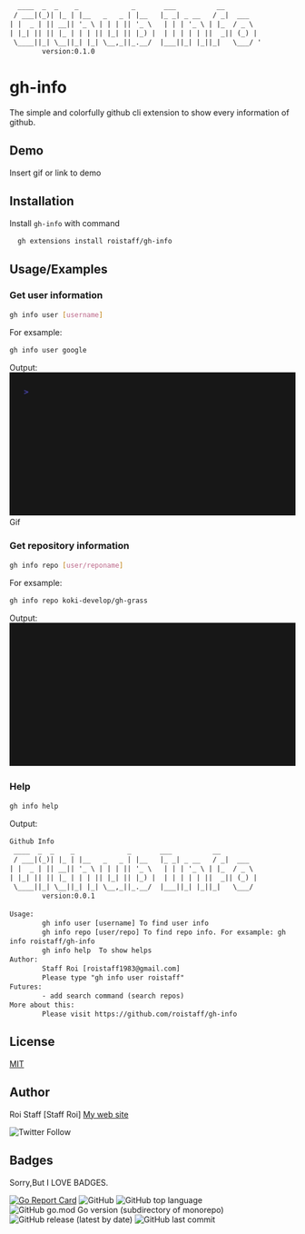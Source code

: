 ```
  ____  _  _    _             _       ___          __        
 / ___|(_)| |_ | |__   _   _ | |__   |_ _| _ __   / _|  ___    
| |  _ | || __|| '_ \ | | | || '_ \   | | | '_ \ | |_  / _ \   
| |_| || || |_ | | | || |_| || |_) |  | | | | | ||  _|| (_) |  
 \____||_| \__||_| |_| \__,_||_.__/  |___||_| |_||_|   \___/ '
        version:0.1.0  
```
# gh-info
The simple and colorfully github cli extension to show every information of github.
## Demo

Insert gif or link to demo


## Installation

Install `gh-info` with command

```bash
  gh extensions install roistaff/gh-info
```
    
## Usage/Examples

### Get user information

```bash
gh info user [username]
```
For exsample:
```bash
gh info user google
```
Output:
![exsample1](imgs/gh-info-user-demo.gif)
Gif

### Get repository information

```bash
gh info repo [user/reponame]
```
For exsample:
```bash
gh info repo koki-develop/gh-grass
```
Output:
![exsample2](imgs/gh-info-repo-demo.gif)
### Help
```bash
gh info help
```
Output:

```
Github Info
 ____  _  _    _             _       ___          __        
 / ___|(_)| |_ | |__   _   _ | |__   |_ _| _ __   / _|  ___  
| |  _ | || __|| '_ \ | | | || '_ \   | | | '_ \ | |_  / _ \ 
| |_| || || |_ | | | || |_| || |_) |  | | | | | ||  _|| (_) |
 \____||_| \__||_| |_| \__,_||_.__/  |___||_| |_||_|   \___/ 
        version:0.0.1

Usage:
        gh info user [username] To find user info
        gh info repo [user/repo] To find repo info. For exsample: gh info roistaff/gh-info
        gh info help  To show helps
Author:
        Staff Roi [roistaff1983@gmail.com]
        Please type "gh info user roistaff"
Futures:
        - add search command (search repos)
More about this:
        Please visit https://github.com/roistaff/gh-info
```
## License

[MIT](https://choosealicense.com/licenses/mit/)


## Author
Roi Staff [Staff Roi]
 [My web site](https://roistaff.github.io/)

 ![Twitter Follow](https://img.shields.io/twitter/follow/roi_staff?style=social)
## Badges

Sorry,But I LOVE BADGES.

[![Go Report Card](https://goreportcard.com/badge/github.com/roistaff/gh-info)](https://goreportcard.com/report/github.com/roistaff/gh-info) ![GitHub](https://img.shields.io/github/license/roistaff/gh-info)
![GitHub top language](https://img.shields.io/github/languages/top/roistaff/gh-info)
![GitHub go.mod Go version (subdirectory of monorepo)](https://img.shields.io/github/go-mod/go-version/roistaff/gh-info)
![GitHub release (latest by date)](https://img.shields.io/github/v/release/roistaff/gh-info)
![GitHub last commit](https://img.shields.io/github/last-commit/roistaff/gh-info)
